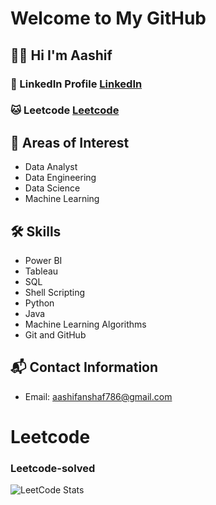 # Welcome to My GitHub

## 👩‍💻 Hi I'm Aashif


### 🔗 LinkedIn Profile [LinkedIn](https://linkedin.com/aashifnoor)

### 🐱 Leetcode  [Leetcode](https://leetcode.com/Aashif_AK)

## 🌱 Areas of Interest
- Data Analyst
- Data Engineering
- Data Science
- Machine Learning


## 🛠️ Skills
- Power BI
- Tableau
- SQL
- Shell Scripting
- Python
- Java
- Machine Learning Algorithms
- Git and GitHub

## 📬 Contact Information
- Email: aashifanshaf786@gmail.com

# Leetcode
### Leetcode-solved
![LeetCode Stats](https://leetcard.jacoblin.cool/Aashif_AK?theme=catppuccinMocha&font=Anek%20Tamil&ext=heatmap)
